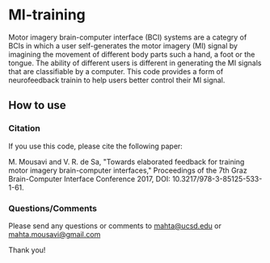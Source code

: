 # MI-training
Motor imagery brain-computer interface (BCI) systems are a categry of BCIs in which a user self-generates the motor imagery (MI) signal by imagining the movement of different body parts such a hand, a foot or the tongue. The ability of different users is different in generating the MI signals that are classifiable by a computer. This code provides a form of neurofeedback trainin to help users better control their MI signal. 

## How to use 


### Citation 
If you use this code, please cite the following paper:

M. Mousavi and V. R. de Sa, "Towards elaborated feedback for training motor imagery brain-computer interfaces," Proceedings of the 7th Graz Brain-Computer Interface Conference 2017, DOI: 10.3217/978-3-85125-533-1-61. 

### Questions/Comments
Please send any questions or comments to mahta@ucsd.edu or mahta.mousavi@gmail.com

Thank you!
